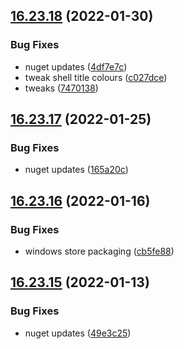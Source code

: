 ## [16.23.18](https://github.com/phandcock/GrampsView/compare/v16.23.17...v16.23.18) (2022-01-30)


### Bug Fixes

* nuget updates ([4df7e7c](https://github.com/phandcock/GrampsView/commit/4df7e7cfc16fc1e282cbe4977ef6b58251aa5dde))
* tweak shell title colours ([c027dce](https://github.com/phandcock/GrampsView/commit/c027dce7d202be9954f4b191b4908bc8ac08fe5a))
* tweaks ([7470138](https://github.com/phandcock/GrampsView/commit/74701380fbf2caf9576d7ef02afea74142f647da))



## [16.23.17](https://github.com/phandcock/GrampsView/compare/v16.23.16...v16.23.17) (2022-01-25)


### Bug Fixes

* nuget updates ([165a20c](https://github.com/phandcock/GrampsView/commit/165a20cec703d099f1f151526be07e8553da2598))



## [16.23.16](https://github.com/phandcock/GrampsView/compare/v16.23.15...v16.23.16) (2022-01-16)


### Bug Fixes

* windows store packaging ([cb5fe88](https://github.com/phandcock/GrampsView/commit/cb5fe887b3f0c608e5951aa88655ed34312975f4))



## [16.23.15](https://github.com/phandcock/GrampsView/compare/v16.23.14...v16.23.15) (2022-01-13)


### Bug Fixes

* nuget updates ([49e3c25](https://github.com/phandcock/GrampsView/commit/49e3c257f10d89d9c84a2f769c023b833ec6dc6a))



